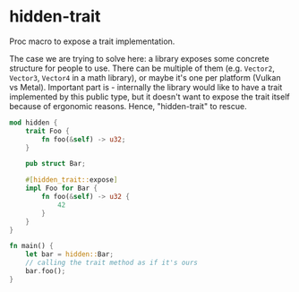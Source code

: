 # hidden-trait
Proc macro to expose a trait implementation.

The case we are trying to solve here: a library exposes some concrete structure for people to use. There can be multiple of them (e.g. `Vector2`, `Vector3`, `Vector4` in a math library), or maybe it's one per platform (Vulkan vs Metal). Important part is - internally the library would like to have a trait implemented by this public type, but it doesn't want to expose the trait itself because of ergonomic reasons. Hence, "hidden-trait" to rescue.

```rust
mod hidden {
    trait Foo {
        fn foo(&self) -> u32;
    }

    pub struct Bar;

    #[hidden_trait::expose]
    impl Foo for Bar {
        fn foo(&self) -> u32 {
            42
        }
    }
}

fn main() {
    let bar = hidden::Bar;
    // calling the trait method as if it's ours
    bar.foo();
}
```